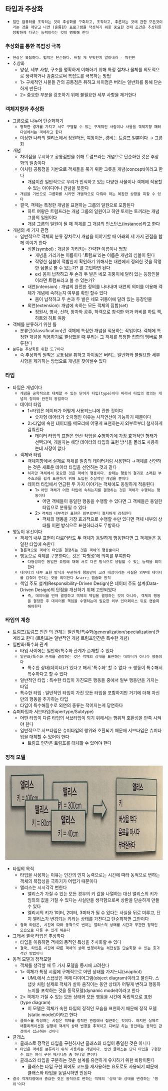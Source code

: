 ## 타입과 추상화

- `일단 컴퓨터를 조작하는 것이 추상화를 구축하고, 조작하고, 추론하는 것에 관한 모든것이라는 것을 깨닫고 나면 (훌륭한) 프로그램을 작성하기 위한 중요한 전제 조건은 추상화를 정확하게 다루는 능력이라는 것이 명확해 진다`

### 추상화를 통한 복잡성 극복

- `현상은 복잡하다. 법칙은 단순하다. 버릴 게 무엇인지 알아내라 - 파인만`
- 추상화
    - 양상, 세부 사항, 구조를 명확하게 이해하기 위해 특정 절차나 물체를 의도적으로 생략하거나 감춤으로써 복잡도를 극복하는 방법
    - 1> 구체적인 사물들 간의 공통점은 취하고 차이점은 버리는 일반화를 통해 단순하게 만든다
    - 2> 중요한 부분을 강조하기 위해 불필요한 세부 사항을 제거한다

### 객체지향과 추상화

- 그룹으로 나누어 단순화하기
    - `명확한 경계를 가지고 서로 구별할 수 있는 구체적인 사람이나 사물을 객체지향 패러다임에서는 객체라고 한다`
    - 이상한 나라의 엘리스에서 정원하든, 여왕이든, 경비는 트럼프 일뿐이다 &rarr; 그룹화
- 개념
    - 차이점을 무시하고 공통점만을 취해 트럼프라는 개념으로 단순화한 것은 추상화의 일종이다
    - 이처럼 공통점을 기반으로 객체들을 묶기 위한 그릇을 개념(concept)이라고 한다
        - 개념이란 일반적으로 우리가 인식하고 있는 다양한 사물이나 객체에 적용할 수 있는 아이디어나 관념을 뜻한다
    - `개념을 기반으로 그룹화를 시키면 개별적으로 다뤄야 하는 복잡한 상황을 피할 수 있다`
    - 결국, 객체는 특정한 개념을 표현하는 그룹의 일원으로 포함된다
        - 하트 여왕은 트럼프라는 개념 그룹의 일원이고 하얀 토끼는 토끼라는 개념 그룹의 일원이다
        - 개념 그룹의 일원이 될 때 객체를 그 개념의 인스턴스(instance)라고 한다
- 개념의 세 가지 관점
    - 일반적으로 객체의 분류 장치로서 개념을 이야기할 때 아래의 세 가지 관점을 함께 이야기 한다
        - 심볼(symbol) : 개념을 가리키는 간략한 이름이나 명칭
            - 개념을 가리키는 이름이다 '트럼프'라는 이름은 개념의 심볼이 된다
            - 작명한 심볼이 적합한지 확인하기 위해서는 내연에서 정의한 것을 작명한 심볼로 볼 수 있는가? 를 고민하면 된다
            - ex) 몸이 납작하고 두 손과 두 발은 네모 귀퉁이에 달려 있는 등장인물이라면 트럼프라고 볼 수 있는가?
        - 내연(intension) : 개념의 완전한 정의를 나타내며 내연의 의미를 이용해 객체가 개념에 속하는지 여부를 확인 할수 있다
            - 몸이 납작하고 두 손과 두 발은 네모 귀퉁이에 달려 있는 등장인물
        - 외연(extension): 개념에 속하는 모든 객체의 집합(set)
            - 정원사, 병사, 신하, 왕자와 공주, 하객으로 참석한 와과 와비를 하트 잭, 하트와 하트 여왕
- 객체를 분류하기 위한 틀
    - 분류란(classification)란 객체에 특정한 개념을 적용하는 작업이다. 객체에 특정한 개념을 적용하기로 결심했을 때 우리는 그 객체를 특정한 집합의 멤버로 뷴류한다
- `분류는 추상화를 위한 도구이다`
    - 즉 추상화의 원칙은 공통점을 취하고 차이점은 버리는 일반화와 불필요한 세부사항을 제거하는 방법으로 개념을 찾아낼수 있다

### 타입

- 타입은 개념이다
    - `개념을 공학적으로 대체할 수 있는 단어가 타입(type)이다 따라서 타입의 정의는 개념의 정의와 완전히 동일하다`
    - 데이터 타입
        - 1>타입은 데이터가 어떻게 사용되느냐에 관한 것이다
            - 숫자형 테어터가 숫자형인 이유는 사칙연산이 가능하기 때문이다
        - 2>타입에 속한 테이터를 메모리에 어떻게 표현하는지 외부로부터 철저하게 감춰진다
            - 데이터 타입의 표현은 연산 작업을 수행하기에 가장 효과적인 형태가 선택되며, 개발자는 해당 데이터의 타입의 표현 방식을 몰라도 사용하는데 지장이 없다
    - 객체와 타입
        - 객체지향에서 실제로 객체를 일종의 데이터처럼 사용한다 &rarr;객체를 선언하는 것은 새로운 데이터 타입을 선언하는 것과 같다
        - `하지만 객체에서 중요한 것은 객체의 행동이다. 상태는 행동의 결과로 초래된 부수효과를 쉽게 표현하기 위해 도입한 추상적인 개념을 뿐이다`
        - 데이터 타입에서 언급된 두 가지 이야기는 객체에도 동일하게 적용된다
            - 1> `어떤 객체가 어떤 타입에 속하는지를 결정하는 것은 객체가 수행하는 행동이다`
                - 어떤 객체들이 동일한 행동을 수행할 수 있다면 그 객체들은 동일한 타입으로 분류될 수 있다
            - 2> `객체의 내부적인 표현은 외부로부터 철저하게 감춰진다`
                - 객체의 행동을 가장 효과적으로 수행할 수만 있다면 객체 내부의 상태를 어떤 방식으로 표현하더라도 무방하다
- 행동이 우선이다
    - 객체의 내부 표현이 다르더라도 두 객체가 동일하게 행동한다면 그 객체들은 동일한 타입에 속한다
    - `결론적으로 객체의 타입을 결정하는 것은 객체의 행동뿐이다`
    - 행동으로 객체를 구분한다는 것은 '다형성'에 의미를 부여한다
        - `다형성이란 동일한 요청에 대해 서로 다른 방식으로 응답할 수 있는 능력을 의미한다`
    - `데이터의 내부 표현 방식과 무관하게 행동만이 고려 대상이라는 사실은 외부에 데이터를 감춰야 한다는 것을 의미한다 &rarr; 캡슐화 원칙`
    - 책임 주도 설계(Responsibility-Driven Design)은 데이터 주도 설계(Data-Driven Design)의 단점을 개선하기 위해 고안되었다
        - `즉, 데이터를 먼저 결정하고 객체의 책임을 결정하는 것이 아니라, 객체의 행동을 결정한 후 데이터를 책임을 수행하는데 필요한 외부 인터페이스 뒤로 캡슐화 해야한다 `

### 타입의 계층

- 트럼프/트럼프 인간 의 관계는 일반화/특수화(generalization/specialization)관계라고 한다 (트럼프는 일반적인 개념 트럼프인간은 특수한 개념)
- 일반화/특수화 관계
    - 타입 사이에는 일반화/특수화 관계가 존재할 수 있다
    - `일반화/특수화 관계를 결정하는 것은 객체의 상태를 표현하는 데이터가 아니라 행동이다`
        - 특수한 상태(데이터)가 있다고 해서 '특수화' 할 수 없다 &rarr; 행동이 특수해서 특수하다고 할 수 있다
    - 일반적인 타입 : 특수한 타입이 가진모든 행동들 중에서 일부 행동만을 가지는 타입
    - 특수한 타입 : 일반적인 타입이 가진 모든 타입을 포함하지만 거기에 더해 자신만의 행동을 추가하는 타입
    - 타입이 특수해질수로 외연의 종류는 적어지는게 당연하다
- 슈퍼타입과 서브타입(Supertype/Subtype)
    - 어떤 타입이 다른 타입의 서브타입이 되기 위해서는 행위적 호환성을 만족 시켜야 한다
    - 일반적으로 서브타입은 슈퍼타입의 행위와 호환되기 때문에 서브타입은 슈퍼타입을 대체할 수 있어야 한다
        - 트럼프 인간은 트럼프를 대체할 수 있어야 한다

### 정적 모델

<img src = "img/IMG_5624.JPG" width = "800" height = "300">

- 타입의 목적
    - 타입을 사용하는 이유는 인간의 인지 능력으로는 시간에 따라 동적으로 변하는 객체의 복잡성을 극하기가 어렵기 때문이다
    - 앨리스는 시시각각 변한다
        - 앨리스가 가질 수 있는 모든 경우의 키 값을 나열하는 대신 앨리스의 키가 임의의 값을 가질 수 있다는 사실만을 생각함으로써 상환을 단순하게 만들 수 있다
        - 엘리시의 키가 1미터, 2미터, 3미터가 될 수 있다는 사실을 뒤로 미루고, 단지 앨리스가 변경되는 키라는 상태를 가진다고 단순화하면 그만이다
    - `결국 타입은, 시간에 따라 동적으로 변하는 앨리스의 상태를 시간과 무관한 정적인 모습으로 다룰 수 있게 해준다`
- 그래서 결국 타입은 추상화다
    - 타입을 이용하면 객체의 동적인 특성을 추사화할 수 있다
    - `결국, 타입은 시간에 따른 객체의 상태 변경이라는 복잡성을 단순화할 수 있는 효과적인 방법이다`
- 동적 모델과 정적모델
    - 객체를 생각할 때 두 가지 모델을 동시에 고려한다
    - 1> 객체가 특정 시점에 구체적으로 어떤 상태를 가지느냐(snaphot)
        - UML에서 스냅샷은 객체 다이어그램(object diagram)이라고 불린다. 스냅샷 처럼 실제로 객체가 살아 움직이는 동안 상태가 어떻게 변하고 행동하느지를 포착하는 것을 동적모델(dynamic
          model)이라고 한다
    - 2> 객체가 가질 수 있는 모든 상태와 모든 행동을 시간에 독립적으로 표현 (type diagram)
        - 이 모델은 객체가 속한 타입의 정적인 모습을 표현하기 때문에 정적 모델(static model)이라고 한다
    - `클래스를 작성하는 시점은 객체를 정적인 관점에서 접근하는 것이다. 하지만 실제로 애플리케이션을 실행해 객체의 상태 변경을 추적하고 디버깅 하는 동안에는 동적인 관점에서 접근하는 것이다`
- 클래스
    - 클래스로 정적인 타입을 구현하지만 클래스와 타입이 동일한 것은 아니다 
    - `타입은 객체를 분류하기 위하 사용하는 개념이다. 반면 클래스는 단지 타입을 구현할 수 있는 여러 구현 메커니즘 중 하나일 뿐이다`
    - 클래스와 타입을 구분하는 것은 설계를 유연하게 유지하기 위한 바탕이된다
      - 클래스는 타입 구현 외에도 코드를 재사용하는 요도로도 사용되기 떄문에 클래스와 타입을 동일시하면 안된다
- `결국 객체지향에서 중요한 것은 동적으로 변하는 객체의 '상태'와 상태를 변경하는 '행위'이다`
